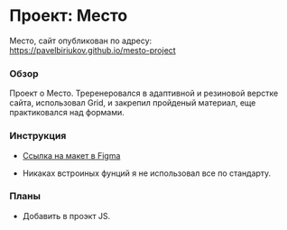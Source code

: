 # Проект: Место
Место, сайт опубликован по адресу: https://pavelbiriukov.github.io/mesto-project
### Обзор
Проект о Место.
Треренеровался в адаптивной и резиновой верстке сайта, использовал Grid, и закрепил пройденый материал, еще практиковался над формами.

### Инструкция 
* [Ссылка на макет в Figma](https://www.figma.com/file/2cn9N9jSkmxD84oJik7xL7/JavaScript.-Sprint-4?node-id=0%3A1)

* Никаках встроиных фунций я не использовал все по стандарту.

### Планы 
* Добавить в проэкт JS.
